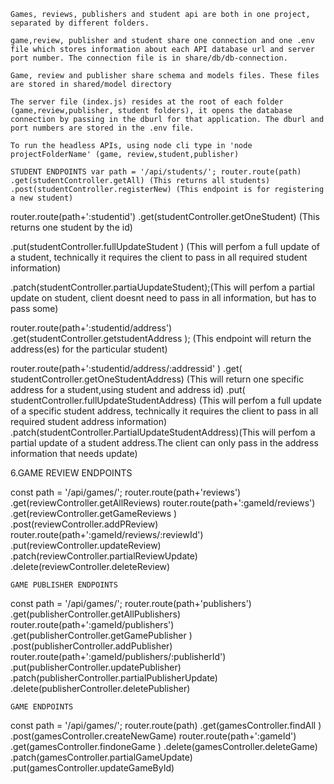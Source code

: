 

    Games, reviews, publishers and student api are both in one project, separated by different folders.

    game,review, publisher and student share one connection and one .env file which stores information about each API database url and server port number. The connection file is in share/db/db-connection.

    Game, review and publisher share schema and models files. These files are stored in shared/model directory

    The server file (index.js) resides at the root of each folder (game,review,publisher, student folders), it opens the database connection by passing in the dburl for that application. The dburl and port numbers are stored in the .env file.

    To run the headless APIs, using node cli type in 'node projectFolderName' (game, review,student,publisher)

    STUDENT ENDPOINTS var path = '/api/students/'; router.route(path) .get(studentController.getAll) (This returns all students) .post(studentController.registerNew) (This endpoint is for registering a new student)

router.route(path+':studentid') .get(studentController.getOneStudent) (This returns one student by the id)

.put(studentController.fullUpdateStudent ) (This will perfom a full update of a student, technically it requires the client to pass in all required student information)

.patch(studentController.partiaUupdateStudent);(This will perfom a partial update on student, client doesnt need to pass in all information, but has to pass some)

router.route(path+':studentid/address') .get(studentController.getstudentAddress ); (This endpoint will return the address(es) for the particular student)

router.route(path+':studentid/address/:addressid' ) .get( studentController.getOneStudentAddress) (This will return one specific address for a student,using student and address id) .put( studentController.fullUpdateStudentAddress) (This will perfom a full update of a specific student address, technically it requires the client to pass in all required student address information) .patch(studentController.PartialUpdateStudentAddress)(This will perfom a partial update of a student address.The client can only pass in the address information that needs update)

6.GAME REVIEW ENDPOINTS

const path = '/api/games/'; router.route(path+'reviews') .get(reviewController.getAllReviews)
router.route(path+':gameId/reviews')
.get(reviewController.getGameReviews ) .post(reviewController.addPReview) router.route(path+':gameId/reviews/:reviewId') .put(reviewController.updateReview) .patch(reviewController.partialReviewUpdate) .delete(reviewController.deleteReview)

    GAME PUBLISHER ENDPOINTS

const path = '/api/games/'; router.route(path+'publishers') .get(publisherController.getAllPublishers)
router.route(path+':gameId/publishers')
.get(publisherController.getGamePublisher ) .post(publisherController.addPublisher) router.route(path+':gameId/publishers/:publisherId') .put(publisherController.updatePublisher) .patch(publisherController.partialPublisherUpdate) .delete(publisherController.deletePublisher)

    GAME ENDPOINTS

const path = '/api/games/'; router.route(path) .get(gamesController.findAll ) .post(gamesController.createNewGame) router.route(path+':gameId') .get(gamesController.findoneGame ) .delete(gamesController.deleteGame) .patch(gamesController.partialGameUpdate) .put(gamesController.updateGameById)
